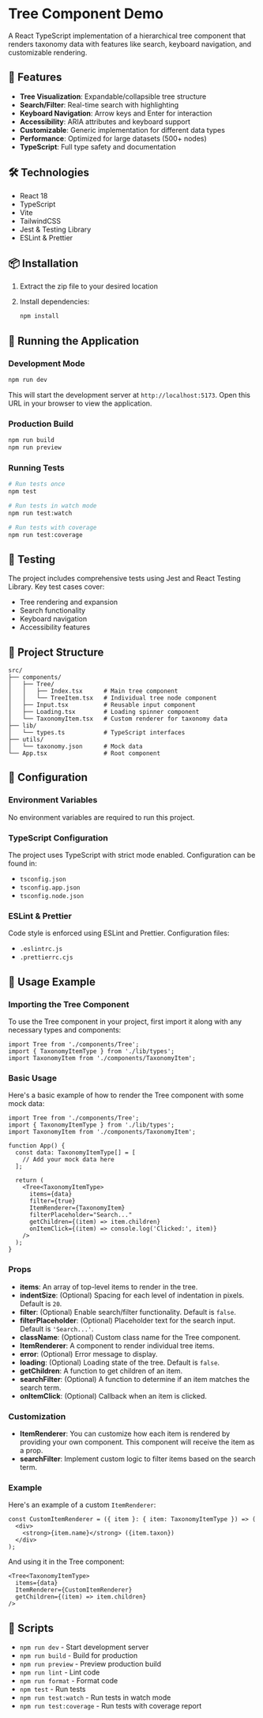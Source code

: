 # Tree Component Demo

A React TypeScript implementation of a hierarchical tree component that renders taxonomy data with features like search, keyboard navigation, and customizable rendering.

## 🚀 Features

- **Tree Visualization**: Expandable/collapsible tree structure
- **Search/Filter**: Real-time search with highlighting
- **Keyboard Navigation**: Arrow keys and Enter for interaction
- **Accessibility**: ARIA attributes and keyboard support
- **Customizable**: Generic implementation for different data types
- **Performance**: Optimized for large datasets (500+ nodes)
- **TypeScript**: Full type safety and documentation

## 🛠️ Technologies

- React 18
- TypeScript
- Vite
- TailwindCSS
- Jest & Testing Library
- ESLint & Prettier

## 📦 Installation

1. Extract the zip file to your desired location

2. Install dependencies:
   ```bash
   npm install
   ```

## 🚀 Running the Application

### Development Mode

```bash
npm run dev
```

This will start the development server at `http://localhost:5173`. Open this URL in your browser to view the application.

### Production Build

```bash
npm run build
npm run preview
```

### Running Tests

```bash
# Run tests once
npm test

# Run tests in watch mode
npm run test:watch

# Run tests with coverage
npm run test:coverage
```

## 🧪 Testing

The project includes comprehensive tests using Jest and React Testing Library. Key test cases cover:

- Tree rendering and expansion
- Search functionality
- Keyboard navigation
- Accessibility features

## 📁 Project Structure

```
src/
├── components/
│   ├── Tree/
│   │   ├── Index.tsx      # Main tree component
│   │   └── TreeItem.tsx   # Individual tree node component
│   ├── Input.tsx          # Reusable input component
│   ├── Loading.tsx        # Loading spinner component
│   └── TaxonomyItem.tsx   # Custom renderer for taxonomy data
├── lib/
│   └── types.ts           # TypeScript interfaces
├── utils/
│   └── taxonomy.json      # Mock data
└── App.tsx                # Root component
```

## 🔧 Configuration

### Environment Variables

No environment variables are required to run this project.

### TypeScript Configuration

The project uses TypeScript with strict mode enabled. Configuration can be found in:

- `tsconfig.json`
- `tsconfig.app.json`
- `tsconfig.node.json`

### ESLint & Prettier

Code style is enforced using ESLint and Prettier. Configuration files:

- `.eslintrc.js`
- `.prettierrc.cjs`

## 🎯 Usage Example

### Importing the Tree Component

To use the Tree component in your project, first import it along with any necessary types and components:

```tsx
import Tree from './components/Tree';
import { TaxonomyItemType } from './lib/types';
import TaxonomyItem from './components/TaxonomyItem';
```

### Basic Usage

Here's a basic example of how to render the Tree component with some mock data:

```tsx
import Tree from './components/Tree';
import { TaxonomyItemType } from './lib/types';
import TaxonomyItem from './components/TaxonomyItem';

function App() {
  const data: TaxonomyItemType[] = [
    // Add your mock data here
  ];

  return (
    <Tree<TaxonomyItemType>
      items={data}
      filter={true}
      ItemRenderer={TaxonomyItem}
      filterPlaceholder="Search..."
      getChildren={(item) => item.children}
      onItemClick={(item) => console.log('Clicked:', item)}
    />
  );
}
```

### Props

- **items**: An array of top-level items to render in the tree.
- **indentSize**: (Optional) Spacing for each level of indentation in pixels. Default is `20`.
- **filter**: (Optional) Enable search/filter functionality. Default is `false`.
- **filterPlaceholder**: (Optional) Placeholder text for the search input. Default is `'Search...'`.
- **className**: (Optional) Custom class name for the Tree component.
- **ItemRenderer**: A component to render individual tree items.
- **error**: (Optional) Error message to display.
- **loading**: (Optional) Loading state of the tree. Default is `false`.
- **getChildren**: A function to get children of an item.
- **searchFilter**: (Optional) A function to determine if an item matches the search term.
- **onItemClick**: (Optional) Callback when an item is clicked.

### Customization

- **ItemRenderer**: You can customize how each item is rendered by providing your own component. This component will receive the item as a prop.
- **searchFilter**: Implement custom logic to filter items based on the search term.

### Example

Here's an example of a custom `ItemRenderer`:

```tsx
const CustomItemRenderer = ({ item }: { item: TaxonomyItemType }) => (
  <div>
    <strong>{item.name}</strong> ({item.taxon})
  </div>
);
```

And using it in the Tree component:

```tsx
<Tree<TaxonomyItemType>
  items={data}
  ItemRenderer={CustomItemRenderer}
  getChildren={(item) => item.children}
/>
```

## 📝 Scripts

- `npm run dev` - Start development server
- `npm run build` - Build for production
- `npm run preview` - Preview production build
- `npm run lint` - Lint code
- `npm run format` - Format code
- `npm test` - Run tests
- `npm run test:watch` - Run tests in watch mode
- `npm run test:coverage` - Run tests with coverage report
